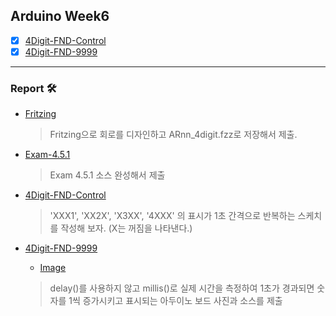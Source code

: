 ## Arduino Week6

* [x] [4Digit-FND-Control](https://github.com/monegit/arduino-prj/tree/main/report/Week6/source/1.%204Digit-FND-Control/source)
* [x] [4Digit-FND-9999](https://github.com/monegit/arduino-prj/tree/main/report/Week6/source/2.%204Digit-FND-9999/source)

---

### Report 🛠

- [Fritzing](https://github.com/monegit/arduino-prj/tree/main/report/Week6/result/1.%204digit.fzz)

  > Fritzing으로 회로를 디자인하고 ARnn_4digit.fzz로 저장해서 제출.

- [Exam-4.5.1](https://github.com/monegit/arduino-prj/tree/main/report/Week6/result/2.%20Exam-4.5.1/source)

  > Exam 4.5.1 소스 완성해서 제출

- [4Digit-FND-Control](https://github.com/monegit/arduino-prj/tree/main/report/Week6/result/3.%204Digit-FND-Control/source)

  > 'XXX1', 'XX2X', 'X3XX', '4XXX' 의 표시가 1초 간격으로 반복하는 스케치를 작성해 보자. (X는 꺼짐을 나타낸다.)

- [4Digit-FND-9999](https://github.com/monegit/arduino-prj/tree/main/report/Week6/result/4.%204Digit-FND-9999/source)

  - [Image](https://github.com/monegit/arduino-prj/blob/main/report/Week6/result/5.%204Digit-FND-9999-Image/image.jpg)

  > delay()를 사용하지 않고 millis()로 실제 시간을 측정하여 1초가  경과되면 숫자를 1씩 증가시키고 표시되는 아두이노 보드 사진과 소스를 제출